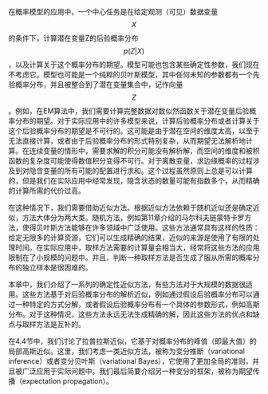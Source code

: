 在概率模型的应用中，一个中心任务是在给定观测（可见）数据变量$$ X $$的条件下，计算潜在变量Z的后验概率分布$$ p(Z|X) $$，以及计算关于这个概率分布的期望。模型可能也包含某些确定性参数，我们现在不考虑它。模型也可能是一个纯粹的贝叶斯模型，其中任何未知的参数都有一个先验概率分布，并且被整合到了潜在变量集合中，记作向量$$ Z $$。例如，在EM算法中，我们需要计算完整数据对数似然函数关于潜在变量后验概率分布的期望。对于实际应用中的许多模型来说，计算后验概率分布或者计算关于这个后验概率分布的期望是不可行的。这可能是由于潜在空间的维度太高，以至于无法直接计算，或者由于后验概率分布的形式特别复杂，从而期望无法解析地计算。在连续变量的情形中，需要求解的积分可能没有解析解，而空间的维度和被积函数的复杂度可能使得数值积分变得不可行。对于离散变量，求边缘概率的过程涉及到对隐含变量的所有可能的配置进行求和。这个过程虽然原则上总是可以计算的，但是我们在实际应用中经常发现，隐含状态的数量可能有指数多个，从而精确的计算所需的代价过高。     

在这种情况下，我们需要借助近似方法。根据近似方法依赖于随机近似还是确定近似，方法大体分为两大类。随机方法，例如第11章介绍的马尔科夫链蒙特卡罗方法，使得贝叶斯方法能够在许多领域中广泛使用。这些方法通常具有这样的性质：给定无限多的计算资源，它们可以生成精确的结果，近似的来源是使用了有限的处理时间。在实际应用中，取样方法需要的计算量会相当大，经常将这些方法的应用限制在了小规模的问题中。并且，判断一种取样方法是否生成了服从所需的概率分布的独立样本是很困难的。    

本章中，我们介绍了一系列的确定性近似方法，有些方法对于大规模的数据很适用。这些方法基于对后验概率分布的解析近似，例如通过假设后验概率分布可以通过一种特定的方式分解，或者假设后验概率分布有一个具体的参数形式，例如高斯分布。对于这种情况，这些方法永远无法生成精确的解，因此这些方法的优点和缺点与取样方法是互补的。    

在4.4节中，我们讨论了拉普拉斯近似，它基于对概率分布的峰值（即最大值）的局部高斯近似。这里，我们考虑一类近似方法，被称为变分推断（variational inference）或者变分贝叶斯（variational Bayes），它使用了更加全局的准则，并且被广泛应用于实际问题中。我们最后简要介绍另一种变分的框架，被称为期望传播（expectation propagation）。
